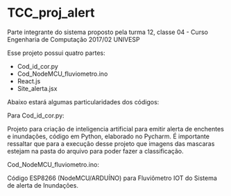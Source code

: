 # TCC_proj_alert

Parte integrante do sistema proposto pela turma 12, classe 04 - Curso Engenharia de Computação 2017/02 UNIVESP

Esse projeto possui quatro partes:
- Cod_id_cor.py
- Cod_NodeMCU_fluviometro.ino
- React.js
- Site_alerta.jsx

Abaixo estará algumas particularidades dos códigos:

Para Cod_id_cor.py:

Projeto para criação de inteligencia artificial para emitir alerta de enchentes e inundações, código em Python, elaborado no Pycharm.
É importante ressaltar que para a execução desse projeto que imagens das mascaras estejam na pasta do arquivo para poder fazer a classificação.


Cod_NodeMCU_fluviometro.ino:

Código ESP8266 (NodeMCU/ARDUÍNO) para Fluviômetro IOT do Sistema de alerta de Inundações.
